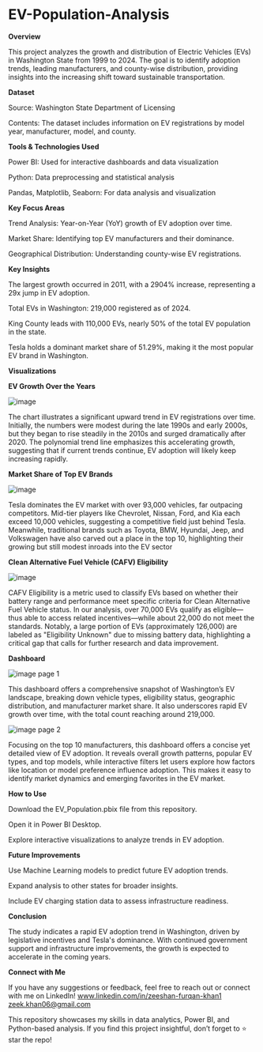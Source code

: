 # EV-Population-Analysis
 
**Overview**

This project analyzes the growth and distribution of Electric Vehicles (EVs) in Washington State from 1999 to 2024. The goal is to identify adoption trends, leading manufacturers, and county-wise distribution, providing insights into the increasing shift toward sustainable transportation.

**Dataset**

Source: Washington State Department of Licensing

Contents: The dataset includes information on EV registrations by model year, manufacturer, model, and county.

**Tools & Technologies Used**

Power BI: Used for interactive dashboards and data visualization

Python: Data preprocessing and statistical analysis

Pandas, Matplotlib, Seaborn: For data analysis and visualization

**Key Focus Areas**

Trend Analysis: Year-on-Year (YoY) growth of EV adoption over time.

Market Share: Identifying top EV manufacturers and their dominance.

Geographical Distribution: Understanding county-wise EV registrations.


**Key Insights**

The largest growth occurred in 2011, with a 2904% increase, representing a 29x jump in EV adoption.

Total EVs in Washington: 219,000 registered as of 2024.

King County leads with 110,000 EVs, nearly 50% of the total EV population in the state.

Tesla holds a dominant market share of 51.29%, making it the most popular EV brand in Washington.

**Visualizations**


**EV Growth Over the Years**

![image](https://github.com/user-attachments/assets/5aaea608-b1dc-445a-93f9-0289a5f2b16d)

The chart illustrates a significant upward trend in EV registrations over time. Initially, the numbers were modest during the late 1990s and early 2000s, but they began to rise steadily in the 2010s and surged dramatically after 2020. The polynomial trend line emphasizes this accelerating growth, suggesting that if current trends continue, EV adoption will likely keep increasing rapidly.

**Market Share of Top EV Brands**

![image](https://github.com/user-attachments/assets/792a94a2-c9aa-4360-a392-4be03d72f3b8)

Tesla dominates the EV market with over 93,000 vehicles, far outpacing competitors. Mid-tier players like Chevrolet, Nissan, Ford, and Kia each exceed 10,000 vehicles, suggesting a competitive field just behind Tesla. Meanwhile, traditional brands such as Toyota, BMW, Hyundai, Jeep, and Volkswagen have also carved out a place in the top 10, highlighting their growing but still modest inroads into the EV sector


**Clean Alternative Fuel Vehicle (CAFV) Eligibility**

![image](https://github.com/user-attachments/assets/b31f5d77-cdc0-47f2-ae57-27a09d225747)

CAFV Eligibility is a metric used to classify EVs based on whether their battery range and performance meet specific criteria for Clean Alternative Fuel Vehicle status. In our analysis, over 70,000 EVs qualify as eligible—thus able to access related incentives—while about 22,000 do not meet the standards. Notably, a large portion of EVs (approximately 126,000) are labeled as "Eligibility Unknown" due to missing battery data, highlighting a critical gap that calls for further research and data improvement.


**Dashboard**

![image](https://github.com/user-attachments/assets/30a14ae7-6d47-4995-9159-669c7152b9b1)
page 1

This dashboard offers a comprehensive snapshot of Washington’s EV landscape, breaking down vehicle types, eligibility status, geographic distribution, and manufacturer market share. It also underscores rapid EV growth over time, with the total count reaching around 219,000.

![image](https://github.com/user-attachments/assets/42f5f4c3-84a4-4241-a5fd-982537bba965)
page 2

Focusing on the top 10 manufacturers, this dashboard offers a concise yet detailed view of EV adoption. It reveals overall growth patterns, popular EV types, and top models, while interactive filters let users explore how factors like location or model preference influence adoption. This makes it easy to identify market dynamics and emerging favorites in the EV market.


**How to Use**

Download the EV_Population.pbix file from this repository.

Open it in Power BI Desktop.

Explore interactive visualizations to analyze trends in EV adoption.

**Future Improvements**

Use Machine Learning models to predict future EV adoption trends.

Expand analysis to other states for broader insights.

Include EV charging station data to assess infrastructure readiness.

**Conclusion**

The study indicates a rapid EV adoption trend in Washington, driven by legislative incentives and Tesla's dominance. With continued government support and infrastructure improvements, the growth is expected to accelerate in the coming years.



**Connect with Me**

If you have any suggestions or feedback, feel free to reach out or connect with me on LinkedIn!
www.linkedin.com/in/zeeshan-furqan-khan1
zeek.khan06@gmail.com

This repository showcases my skills in data analytics, Power BI, and Python-based analysis. If you find this project insightful, don’t forget to ⭐ star the repo!



